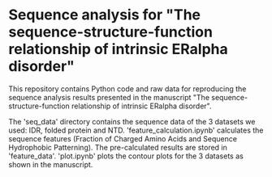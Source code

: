 # Sequence analysis for "The sequence-structure-function relationship of intrinsic ERalpha disorder"

This repository contains Python code and raw data for reproducing the sequence analysis results presented in the manuscript "The sequence-structure-function relationship of intrinsic ERalpha disorder".

The 'seq_data' directory contains the sequence data of the 3 datasets we used: IDR, folded protein and NTD.
'feature_calculation.ipynb' calculates the sequence features (Fraction of Charged Amino Acids and Sequence Hydrophobic Patterning). The pre-calculated results are stored in 'feature_data'.
'plot.ipynb' plots the contour plots for the 3 datasets as shown in the manuscript.
